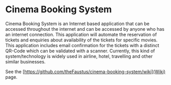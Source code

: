 # Cinema Booking System
Cinema Booking System is an Internet based application that can be accessed throughout the internet and can be accessed by anyone who has an internet connection. This application will automate the reservation of tickets and enquiries about availability of the tickets for specific movies. This application includes email confirmation for the tickets with a distinct QR-Code which can be validated with a scanner. Currently, this kind of system/technology is widely used in airline, hotel, travelling and other similar businesses.

See the [https://github.com/theFaustus/cinema-booking-system/wiki](Wiki) page.
